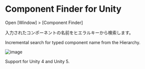 # Component Finder for Unity

Open [Window] > [Component Finder]

入力されたコンポーネントの名前をヒエラルキーから検索します。

Incremental search for typed component name from the Hierarchy.

![image](https://raw.githubusercontent.com/wiki/uqtimes/ComponentFinder/images/demo.gif)

Support for Unity 4 and Unity 5.
